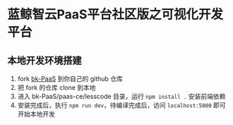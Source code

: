 # 蓝鲸智云PaaS平台社区版之可视化开发平台

## 本地开发环境搭建

1. fork [bk-PaaS](https://github.com/Tencent/bk-PaaS) 到你自己的 github 仓库
2. 把 fork 的仓库 clone 到本地
3. 进入 bk-PaaS/paas-ce/lesscode 目录，运行 `npm install .` 安装前端依赖
4. 安装完成后，执行 `npm run dev`，待编译完成后，访问 `localhost:5000` 即可开始本地开发
